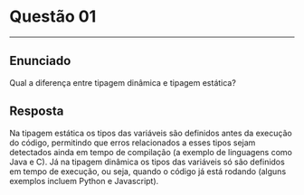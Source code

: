 # Questão 01
______
## Enunciado
Qual a diferença entre tipagem dinâmica e tipagem estática?

## Resposta
Na tipagem estática os tipos das variáveis são definidos antes da execução do código, permitindo que erros relacionados a esses tipos sejam detectados ainda em tempo de compilação (a exemplo de linguagens como Java e C). Já na tipagem dinâmica os tipos das variáveis só são definidos em tempo de execução, ou seja, quando o código já está rodando (alguns exemplos incluem Python e Javascript).

